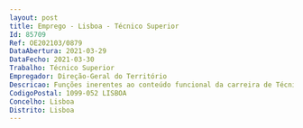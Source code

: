 ```yaml
--- 
layout: post
title: Emprego - Lisboa - Técnico Superior
Id: 85709
Ref: OE202103/0879
DataAbertura: 2021-03-29
DataFecho: 2021-03-30
Trabalho: Técnico Superior
Empregador: Direção-Geral do Território
Descricao: Funções inerentes ao conteúdo funcional da carreira de Técnico Superior, a afetar à Direção de Serviços do Ordenamento do Território da Direção Geral do Território, designadamente nas áreas do ordenamento do território.
CodigoPostal: 1099-052 LISBOA
Concelho: Lisboa
Distrito: Lisboa
--- 
```

